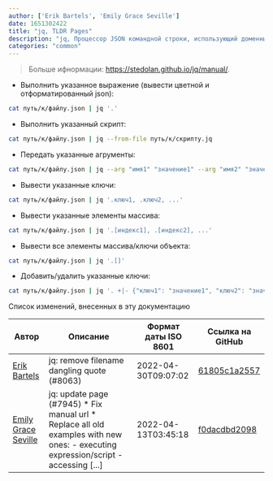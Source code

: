 ```yaml
---
author: ['Erik Bartels', 'Emily Grace Seville']
date: 1651302422
title: "jq, TLDR Pages"
description: "jq, Процессор JSON командной строки, использующий доменный язык."
categories: "common"
---
```

> Больше ифнормации: <https://stedolan.github.io/jq/manual/>.

- Выполнить указанное выражение (вывести цветной и отформатированный json):

```bash
cat путь/к/файлу.json | jq '.'
```

- Выполнить указанный скрипт:

```bash
cat путь/к/файлу.json | jq --from-file путь/к/скрипту.jq
```

- Передать указанные агрументы:

```bash
cat путь/к/файлу.json | jq --arg "имя1" "значение1" --arg "имя2" "значение2" ... '. + $ARGS.named'
```

- Вывести указанные ключи:

```bash
cat путь/к/файлу.json | jq '.ключ1, .ключ2, ...'
```

- Вывести указанные элементы массива:

```bash
cat путь/к/файлу.json | jq '.[индекс1], .[индекс2], ...'
```

- Вывести все элементы массива/ключи объекта:

```bash
cat путь/к/файлу.json | jq '.[]'
```

- Добавить/удалить указанные ключи:

```bash
cat путь/к/файлу.json | jq '. +|- {"ключ1": "значение1", "ключ2": "значение2", ...}'
```
Список изменений, внесенных в эту документацию


Автор | Описание | Формат даты ISO 8601 | Ссылка на GitHub
------|-----|-----|-----
[Erik Bartels](mailto:eb@soundcloud.com) | jq: remove filename dangling quote (#8063) | 2022-04-30T09:07:02 | [61805c1a2557](https://github.com/tldr-pages/tldr/commit/61805c1a2557b6004374e0950f7d027b2a65020e)
[Emily Grace Seville](mailto:emilyseville7cf@gmail.com) | jq: update page (#7945) * Fix manual url * Replace all old examples with new ones: - executing expression/script - accessing [...] | 2022-04-13T03:45:18 | [f0dacdbd2098](https://github.com/tldr-pages/tldr/commit/f0dacdbd20986a8fef80179f94f120df3234928e)

